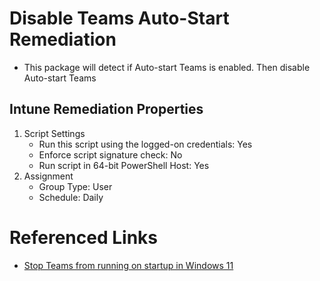 # Disable Teams Auto-Start Remediation

* This package will detect if Auto-start Teams is enabled. Then disable Auto-start Teams

## Intune Remediation Properties

1. Script Settings 
    * Run this script using the logged-on credentials: Yes
    * Enforce script signature check: No
    * Run script in 64-bit PowerShell Host: Yes
2. Assignment
    * Group Type: User
    * Schedule: Daily

# Referenced Links

* [Stop Teams from running on startup in Windows 11](https://github.com/letsdoautomation/powershell/tree/main/Stop%20Teams%20from%20running%20on%20startup%20in%20Windows%2011)